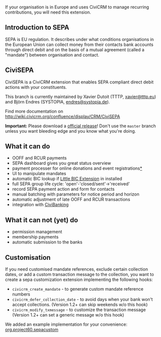 
If your organisation is in Europe and uses CiviCRM to manage recurring contributions, you will need this extension.

## Introduction to SEPA
SEPA is EU regulation. It describes under what conditions organisations in the European Union can collect money from their contacts bank accounts through direct debit and on the basis of a mutual agreement (called a "mandate") between organisation and contact. 

## CiviSEPA
CiviSEPA is a CiviCRM extension that enables SEPA compliant direct debit actions with your constituents.

This branch is currently maintained by Xavier Dutoit (TTTP, xavier@tttp.eu) and Björn Endres (SYSTOPIA, endres@systopia.de).

Find more documentation on http://wiki.civicrm.org/confluence/display/CRM/CiviSEPA

**Important:** Please download a [official release](https://github.com/Project60/org.project60.sepa/releases)! Don't use the ``master`` branch unless you want bleeding edge and you know what you're doing.

## What it can do
* OOFF and RCUR payments
* SEPA dashboard gives you great status overview
* payment processer for online donations and event registrations[*](https://github.com/Project60/org.project60.sepa/issues?utf8=%E2%9C%93&q=is%3Aissue+is%3Aopen+event+registration+)
* UI to manipulate mandates
* automatic BIC lookup if [Little BIC Extension](https://github.com/Project60/org.project60.bic) in installed
* full SEPA group life cycle: 'open'-'closed/sent'->'received'
* record SEPA payment action and form for contacts
* manual batching with parameters for notice period and horizon
* automatic adjustment of late OOFF and RCUR transactions
* integration with [CiviBanking](https://github.com/Project60/CiviBanking)


## What it can not (yet) do
* permission management
* membership payments
* automatic submission to the banks


## Customisation
If you need customised mandate references, exclude certain collection dates, or add a custom transaction message to the collection, you want to create a sepa customization extension implementing the following hooks:

* `civicrm_create_mandate` - to generate custom mandate reference numbers
* `civicrm_defer_collection_date` - to avoid days when your bank won't accept collections. (Version 1.2+ can skip weekends w/o this hook)
* `civicrm_modify_txmessage` - to customize the transaction message (Version 1.2+ can set a generic message w/o this hook)

We added an example implementation for your convenience: [org.project60.sepacustom](https://github.com/Project60/sepa_dd/tree/master/org.project60.sepacustom)
